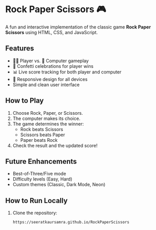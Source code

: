 # Rock Paper Scissors 🎮

A fun and interactive implementation of the classic game **Rock Paper Scissors** using HTML, CSS, and JavaScript.

## Features
- 🧑‍💻 Player vs. 🤖 Computer gameplay
- 🎉 Confetti celebrations for player wins
- 📊 Live score tracking for both player and computer
- 📱 Responsive design for all devices
- Simple and clean user interface

## How to Play
1. Choose Rock, Paper, or Scissors.
2. The computer makes its choice.
3. The game determines the winner:
   - Rock beats Scissors
   - Scissors beats Paper
   - Paper beats Rock
4. Check the result and the updated score!

## Future Enhancements
- Best-of-Three/Five mode
- Difficulty levels (Easy, Hard)
- Custom themes (Classic, Dark Mode, Neon)

## How to Run Locally
1. Clone the repository:
   ```bash
   https://seeratkaursamra.github.io/RockPaperScissors
